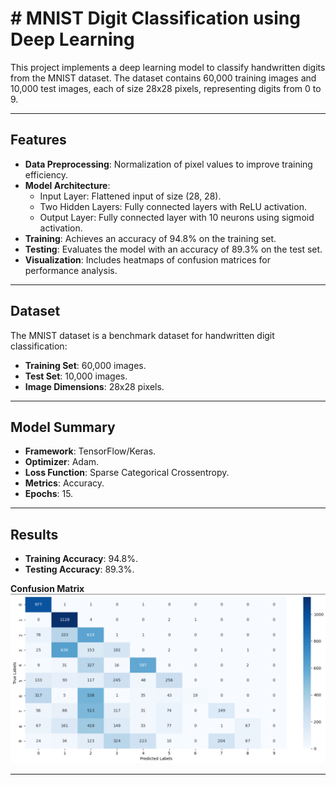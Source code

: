 # # MNIST Digit Classification using Deep Learning

This project implements a deep learning model to classify handwritten digits from the MNIST dataset. The dataset contains 60,000 training images and 10,000 test images, each of size 28x28 pixels, representing digits from 0 to 9.

---

## Features
- **Data Preprocessing**: Normalization of pixel values to improve training efficiency.
- **Model Architecture**:
  - Input Layer: Flattened input of size (28, 28).
  - Two Hidden Layers: Fully connected layers with ReLU activation.
  - Output Layer: Fully connected layer with 10 neurons using sigmoid activation.
- **Training**: Achieves an accuracy of 94.8% on the training set.
- **Testing**: Evaluates the model with an accuracy of 89.3% on the test set.
- **Visualization**: Includes heatmaps of confusion matrices for performance analysis.

---

## Dataset
The MNIST dataset is a benchmark dataset for handwritten digit classification:
- **Training Set**: 60,000 images.
- **Test Set**: 10,000 images.
- **Image Dimensions**: 28x28 pixels.

---

## Model Summary
- **Framework**: TensorFlow/Keras.
- **Optimizer**: Adam.
- **Loss Function**: Sparse Categorical Crossentropy.
- **Metrics**: Accuracy.
- **Epochs**: 15.

---

## Results
- **Training Accuracy**: 94.8%.
- **Testing Accuracy**: 89.3%.

**Confusion Matrix**
![Confusion Matrix](Images/conf_mat.png)

---
